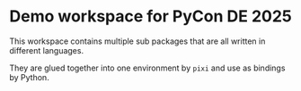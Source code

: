 # Demo workspace for PyCon DE 2025
This workspace contains multiple sub packages that are all written in different languages.

They are glued together into one environment by `pixi` and use as bindings by Python.
